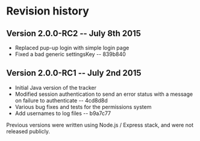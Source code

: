 Revision history
================


Version 2.0.0-RC2 -- July 8th 2015
----------------------------------

 * Replaced pup-up login with simple login page
 * Fixed a bad generic settingsKey -- 839b840


Version 2.0.0-RC1 -- July 2nd 2015
----------------------------------

 * Initial Java version of the tracker
 * Modified session authentication to send an error status with a message on failure to authenticate -- 4cd8d8d
 * Various bug fixes and tests for the permissions system
 * Add usernames to log files -- b9a7c77 
 

 Previous versions were written using Node.js / Express stack, and were not released publicly.